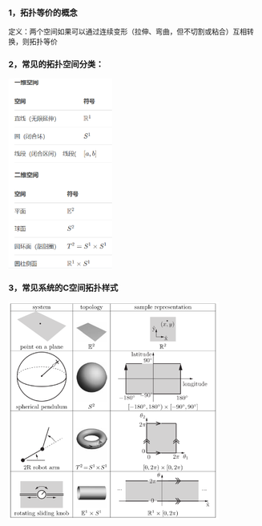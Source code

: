 ### 1，拓扑等价的概念

定义：两个空间如果可以通过连续变形（拉伸、弯曲，但不切割或粘合）互相转换，则拓扑等价

### 2，常见的拓扑空间分类：

<img src="image/1.png" style="zoom:60%;">

### 3，常见系统的C空间拓扑样式

<img src="image/2.png" style="zoom:60%;">